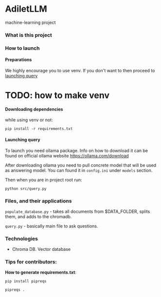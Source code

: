 # AdiletLLM
machine-learning project

### What is this project

### How to launch

#### Preparations
We highly encourage you to use venv. If you don't want to then 
proceed to [launching query](#launching-query)

# TODO: how to make venv

#### Downloading dependencies
while using venv or not:
```
pip install -r requirements.txt
```

#### Launching query
To launch you need ollama package. Info on how to download it can be found on
official ollama website https://ollama.com/download

After downloading ollama you need to pull concrete model that will be used as
answering model. You can found it in `config.ini` under `models` section.

Then when you are in project root run:
```
python src/query.py
```

### Files, and their applications

`populate_database.py` - takes all documents from $DATA\_FOLDER, splits them,
and adds to the chromadb.

`query.py` - basically main file to ask questions.

### Technologies
- Chroma DB. Vector database

### Tips for contributors:
**How to generate requirements.txt**:
```
pip install pipreqs
```
```
pipreqs .
```
